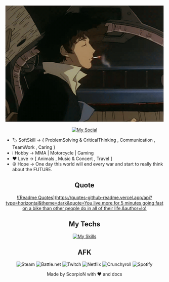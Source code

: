 <div align="center">

[![Hello World, I'm Simon!](assets/img/header.gif)](https://github.com/SimoneCerri)

[![My Social](https://skillicons.dev/icons?i=linkedin)](https://skillicons.dev)

</div>

- 🏷 SoftSkill -> { ProblemSolving & CriticalThinking , Communication , TeamWork , Caring }
- ℹ Hobby -> MMA | Motorcycle | Gaming
- ❤ Love -> [ Animals , Music & Concert , Travel ]
- ☮ Hope -> One day this world will end every war and start to really think about the FUTURE.

<div align="center">

## Quote ##

[![Readme Quotes](https://quotes-github-readme.vercel.app/api?type=horizontal&theme=dark&quote=You live more for 5 minutes going fast on a bike than other people do in all of their life.&author=Io)](https://github.com/piyushsuthar/github-readme-quotes)

## My Techs ##

[![My Skills](https://skillicons.dev/icons?i=html,css,js,bootstrap,sass,vue,vite,svelte,php,laravel,mysql)](https://skillicons.dev)

## AFK ##

![Steam](https://img.shields.io/badge/steam-%23000000.svg?style=for-the-badge&logo=steam&logoColor=white)
![Battle.net](https://img.shields.io/badge/battle.net-%2300AEFF.svg?style=for-the-badge&logo=battle.net&logoColor=white)
![Twitch](https://img.shields.io/badge/Twitch-%239146FF.svg?style=for-the-badge&logo=Twitch&logoColor=white)
![Netflix](https://img.shields.io/badge/Netflix-E50914?style=for-the-badge&logo=netflix&logoColor=white)
![Crunchyroll](https://img.shields.io/badge/Crunchyroll-F47521?style=for-the-badge&logo=crunchyroll&logoColor=white)
![Spotify](https://img.shields.io/badge/Spotify-1ED760?style=for-the-badge&logo=spotify&logoColor=white)

Made by ScorpioN with ❤ and docs

</div>